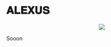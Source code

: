 # 𝐀𝐋𝐄𝐗𝐔𝐒

<p align="center"><a href="https://t.me/"><img src="https://github.com/Silent-Devs/Alexus/raw/main/resources/white.png"></a></p>

Sooon
